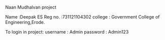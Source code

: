 
Naan Mudhalvan project

Name :Deepak ES
Reg no. :731121104302
college : Government College of Engineering,Erode.

To login in project:
username : Admin
password : Admin123
